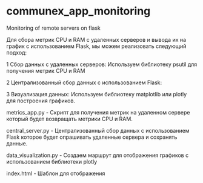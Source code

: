 # communex_app_monitoring
Monitoring of remote servers on flask


Для сбора метрик CPU и RAM с удаленных серверов и вывода их на график с использованием Flask, мы можем реализовать следующий подход:


1 Сбор данных с удаленных серверов:
      Используем библиотеку psutil для получения метрик CPU и RAM

2 Централизованный сбор данных с использованием Flask:

3 Визуализация данных:
      Используем библиотеку matplotlib или plotly для построения графиков.



metrics_app.py - Скрипт для получения метрик на удаленном сервере который будет возвращать метрики CPU и RAM.

central_server.py - Централизованный сбор данных с использованием Flask которое будет опрашивать удаленные сервера и сохранять данные.

data_visualization.py - Создаем маршрут для отображения графиков с использованием библиотеки plotly

index.html -  Шаблон  для отображения

